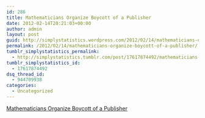 ```yaml
---
id: 286
title: Mathematicians Organize Boycott of a Publisher
date: 2012-02-14T20:21:03+00:00
author: admin
layout: post
guid: http://simplystatistics.wordpress.com/2012/02/14/mathematicians-organize-boycott-of-a-publisher
permalink: /2012/02/14/mathematicians-organize-boycott-of-a-publisher/
tumblr_simplystatistics_permalink:
  - http://simplystatistics.tumblr.com/post/17617874492/mathematicians-organize-boycott-of-a-publisher
tumblr_simplystatistics_id:
  - 17617874492
dsq_thread_id:
  - 944709938
categories:
  - Uncategorized
---
```

[Mathematicians Organize Boycott of a Publisher](http://www.nytimes.com/2012/02/14/science/researchers-boycott-elsevier-journal-publisher.html)